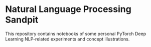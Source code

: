 # Natural Language Processing Sandpit

This repository contains notebooks of some personal PyTorch Deep Learning NLP-related experiments and concept illustrations.


